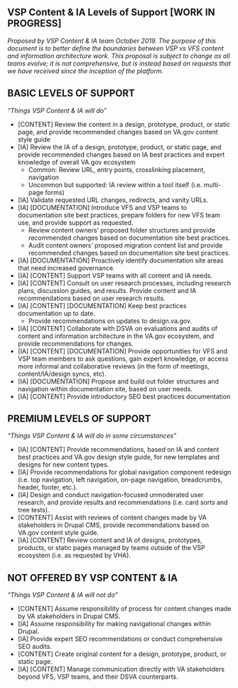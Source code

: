 ## VSP Content & IA Levels of Support [WORK IN PROGRESS]

_Proposed by VSP Content & IA team October 2019. The purpose of this document is to better define the boundaries between VSP vs VFS content and information architecture work. This proposal is subject to change as all teams evolve; it is not comprehensive, but is instead based on requests that we have received since the inception of the platform._


## BASIC LEVELS OF SUPPORT

_“Things VSP Content & IA will do”_
- [CONTENT] Review the content in a design, prototype, product, or static page, and provide recommended changes based on VA.gov content style guide 
- [IA] Review the IA of a design, prototype, product, or static page, and provide recommended changes based on IA best practices and expert knowledge of overall VA.gov ecosystem
  - Common: Review URL, entry points, crosslinking placement, navigation
  - Uncommon but supported: IA review within a tool itself (i.e. multi-page forms)
- [IA] Validate requested URL changes, redirects, and vanity URLs.
- [IA] [DOCUMENTATION] Introduce VFS and VSP teams to documentation site best practices, prepare folders for new VFS team use, and provide support as requested.
  - Review content owners’ proposed folder structures and provide recommended changes based on documentation site best practices.
  - Audit content owners’ proposed migration content list and provide recommended changes based on documentation site best practices.
- [IA] [DOCUMENTATION] Proactively identify documentation site areas that need increased governance. 
- [IA] [CONTENT] Support VSP teams with all content and IA needs.
- [IA] [CONTENT] Consult on user research processes, including research plans, discussion guides, and results. Provide content and IA recommendations based on user research results. 
- [IA] [CONTENT] [DOCUMENTATION] Keep best practices documentation up to date.
  - Provide recommendations on updates to design.va.gov.
- [IA] [CONTENT] Collaborate with DSVA on evaluations and audits of content and information architecture in the VA.gov ecosystem, and provide recommendations for changes.
- [IA] [CONTENT] [DOCUMENTATION] Provide opportunities for VFS and VSP team members to ask questions, gain expert knowledge, or access more informal and collaborative reviews (in the form of meetings, content/IA/design syncs, etc). 
- [IA] [DOCUMENTATION] Propose and build out folder structures and navigation within documentation site, based on user needs.
- [IA] [CONTENT] Provide introductory SEO best practices documentation

## PREMIUM LEVELS OF SUPPORT

_“Things VSP Content & IA will do in some circumstances”_

- [IA] [CONTENT] Provide recommendations, based on IA and content best practices and VA.gov design style guide, for new templates and designs for new content types. 
- [IA] Provide recommendations for global navigation component redesign (i.e. top navigation, left navigation, on-page navigation, breadcrumbs, header, footer, etc.). 
- [IA] Design and conduct navigation-focused unmoderated user research, and provide results and recommendations (i.e. card sorts and tree tests).
- [CONTENT] Assist with reviews of content changes made by VA stakeholders in Drupal CMS, provide recommendations based on VA.gov content style guide.
- [IA] [CONTENT] Review content and IA of designs, prototypes, products, or static pages managed by teams outside of the VSP ecosystem (i.e. as requested by VHA).

## NOT OFFERED BY VSP CONTENT & IA

_“Things VSP Content & IA will not do”_

- [CONTENT] Assume responsibility of process for content changes made by VA stakeholders in Drupal CMS.
- [IA] Assume responsibility for making navigational changes within Drupal.
- [IA] Provide expert SEO recommendations or conduct comprehensive SEO audits.
- [CONTENT] Create original content for a design, prototype, product, or static page.
- [IA] [CONTENT] Manage communication directly with VA stakeholders beyond VFS, VSP teams, and their DSVA counterparts.

